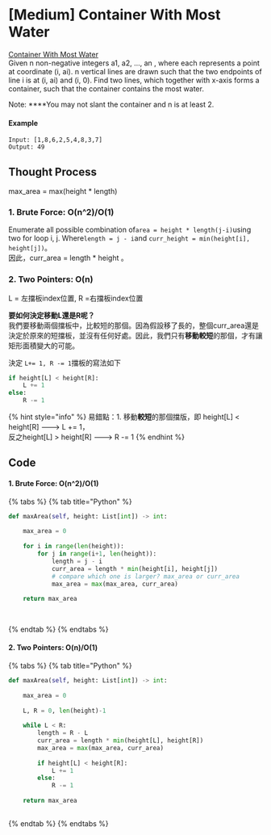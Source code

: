 # \[Medium\] Container With Most Water

[Container With Most Water](https://leetcode.com/problems/container-with-most-water/)  
Given n non-negative integers a1, a2, ..., an , where each represents a point at coordinate \(i, ai\). n vertical lines are drawn such that the two endpoints of line i is at \(i, ai\) and \(i, 0\). Find two lines, which together with x-axis forms a container, such that the container contains the most water.

Note: ****You may not slant the container and n is at least 2.

#### Example

```text
Input: [1,8,6,2,5,4,8,3,7]
Output: 49
```

## Thought Process

max\_area = max\(height \* length\) 

### 1. Brute Force: O\(n^2\)/O\(1\)

Enumerate all possible combination of`area = height * length(j-i)`using two for loop i, j. Where`length = j - i`and `curr_height = min(height[i], height[j])`。  
因此，curr\_area = length \* height 。

### 2. Two Pointers: O\(n\)

L = 左擋板index位置, R =右擋板index位置   
  
**要如何決定移動L還是R呢？**  
我們要移動兩個擋板中，比較短的那個。因為假設移了長的，整個curr\_area還是決定於原來的短擋板，並沒有任何好處。因此，我們只有**移動較短**的那個，才有讓矩形面積變大的可能。  
  
決定 `L+= 1, R -= 1`擋板的寫法如下

```python
if height[L] < height[R]:
    L += 1
else:
    R -= 1
```

{% hint style="info" %}
易錯點：1. 移動**較短**的那個擋版，即 height\[L\] &lt; height\[R\] ---&gt; L += 1，  
反之height\[L\] &gt; height\[R\]  ---&gt; R -= 1
{% endhint %}

## Code

#### 1. Brute Force: O\(n^2\)/O\(1\)

{% tabs %}
{% tab title="Python" %}
```python
def maxArea(self, height: List[int]) -> int:
    
    max_area = 0
    
    for i in range(len(height)):
        for j in range(i+1, len(height)):
            length = j - i
            curr_area = length * min(height[i], height[j])
            # compare which one is larger? max_area or curr_area
            max_area = max(max_area, curr_area)
    
    return max_area
    
    
```
{% endtab %}
{% endtabs %}

#### 2. Two Pointers: O\(n\)/O\(1\)

{% tabs %}
{% tab title="Python" %}
```python
def maxArea(self, height: List[int]) -> int:
    
    max_area = 0
    
    L, R = 0, len(height)-1
    
    while L < R:
        length = R - L
        curr_area = length * min(height[L], height[R])
        max_area = max(max_area, curr_area)
        
        if height[L] < height[R]:
            L += 1
        else:
            R -= 1
    
    return max_area 
    
```
{% endtab %}
{% endtabs %}

